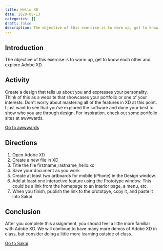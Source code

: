 ```yaml
---
title: Hello XD
date: 2020-08-13
categories: []
draft: false
description: The objective of this exercise is to warm up, get to know each other and explore Adobe XD.
---
```


## Introduction

The objective of this exercise is to warm up, get to know each other and explore Adobe XD.

## Activity

Create a design that tells us about you and expresses your personality. Think of this as a website that showcases your portfolio or one of your interests. Don't worry about mastering all of the features in XD at this point. I just want to see that you've explored the software and done your best to show who you are through design. For inspiration, check out some portfolio sites at awwwards.

[Go to awwwards](https://www.awwwards.com/websites/?award=sites_of_the_day&categories=portfolio)

## Directions

1. Open Adobe XD
2. Create a new file in XD
3. Title the file firstname_lastname_hello.xd
4. Save your document as you work
5. Create at least two artboards for mobile (iPhone) in the Design window.
6. Add at least one interactive feature using the Prototype window. This could be a link from the homepage to an interior page, a menu, etc.
7. When you finish, publish the link to the prototpye, copy it, and paste it into Sakai

## Conclusion

After you complete this assignment, you should feel a little more familiar with Adobe XD. We will continue to have many more demos of Adobe XD in class, but consider doing a little more learning outside of class.

[Go to Sakai](https://sakai.unc.edu)
